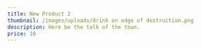 ```yaml
---
title: New Product 2
thumbnail: /images/uploads/drink on edge of destruction.png
description: Here be the talk of the town.
price: 10
---
```


